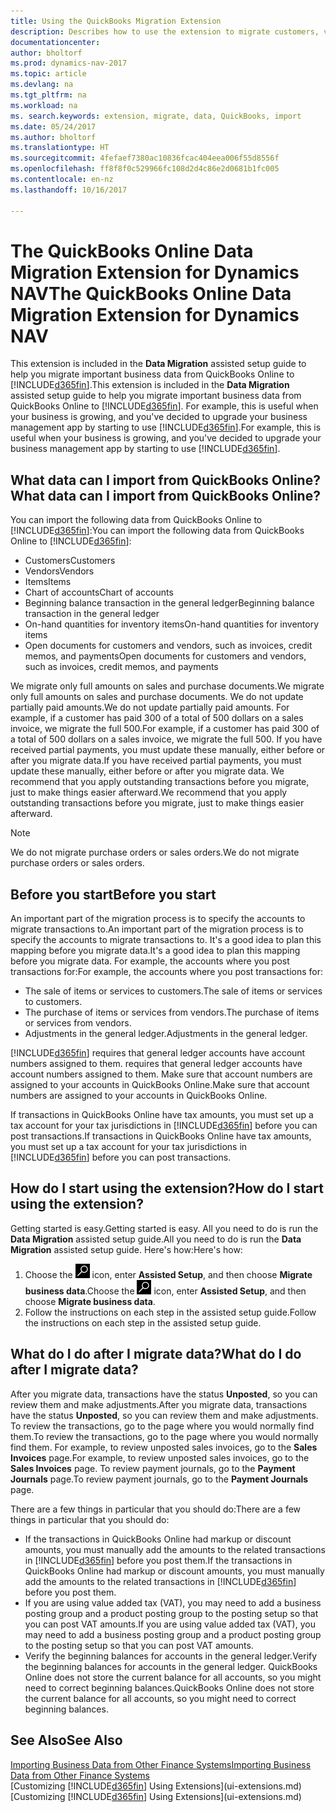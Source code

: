 ```yaml
---
title: Using the QuickBooks Migration Extension
description: Describes how to use the extension to migrate customers, vendors, items, and accounts from QuickBooks Online to Dynamics NAV.
documentationcenter: 
author: bholtorf
ms.prod: dynamics-nav-2017
ms.topic: article
ms.devlang: na
ms.tgt_pltfrm: na
ms.workload: na
ms. search.keywords: extension, migrate, data, QuickBooks, import
ms.date: 05/24/2017
ms.author: bholtorf
ms.translationtype: HT
ms.sourcegitcommit: 4fefaef7380ac10836fcac404eea006f55d8556f
ms.openlocfilehash: ff8f8f0c529966fc108d2d4c86e2d0681b1fc005
ms.contentlocale: en-nz
ms.lasthandoff: 10/16/2017

---
```


# <a name="the-quickbooks-online-data-migration-extension-for-dynamics-nav"></a><span data-ttu-id="1433a-103">The QuickBooks Online Data Migration Extension for Dynamics NAV</span><span class="sxs-lookup"><span data-stu-id="1433a-103">The QuickBooks Online Data Migration Extension for Dynamics NAV</span></span>
<span data-ttu-id="1433a-104">This extension is included in the **Data Migration** assisted setup guide to help you migrate important business data from QuickBooks Online to [!INCLUDE[d365fin](includes/d365fin_md.md)].</span><span class="sxs-lookup"><span data-stu-id="1433a-104">This extension is included in the **Data Migration** assisted setup guide to help you migrate important business data from QuickBooks Online to [!INCLUDE[d365fin](includes/d365fin_md.md)].</span></span> <span data-ttu-id="1433a-105">For example, this is useful when your business is growing, and you've decided to upgrade your business management app by starting to use [!INCLUDE[d365fin](includes/d365fin_md.md)].</span><span class="sxs-lookup"><span data-stu-id="1433a-105">For example, this is useful when your business is growing, and you've decided to upgrade your business management app by starting to use [!INCLUDE[d365fin](includes/d365fin_md.md)].</span></span>

## <a name="what-data-can-i-import-from-quickbooks-online"></a><span data-ttu-id="1433a-106">What data can I import from QuickBooks Online?</span><span class="sxs-lookup"><span data-stu-id="1433a-106">What data can I import from QuickBooks Online?</span></span>
<span data-ttu-id="1433a-107">You can import the following data from QuickBooks Online to [!INCLUDE[d365fin](includes/d365fin_md.md)]:</span><span class="sxs-lookup"><span data-stu-id="1433a-107">You can import the following data from QuickBooks Online to [!INCLUDE[d365fin](includes/d365fin_md.md)]:</span></span>  

* <span data-ttu-id="1433a-108">Customers</span><span class="sxs-lookup"><span data-stu-id="1433a-108">Customers</span></span>
* <span data-ttu-id="1433a-109">Vendors</span><span class="sxs-lookup"><span data-stu-id="1433a-109">Vendors</span></span>
* <span data-ttu-id="1433a-110">Items</span><span class="sxs-lookup"><span data-stu-id="1433a-110">Items</span></span>
* <span data-ttu-id="1433a-111">Chart of accounts</span><span class="sxs-lookup"><span data-stu-id="1433a-111">Chart of accounts</span></span> 
* <span data-ttu-id="1433a-112">Beginning balance transaction in the general ledger</span><span class="sxs-lookup"><span data-stu-id="1433a-112">Beginning balance transaction in the general ledger</span></span>
* <span data-ttu-id="1433a-113">On-hand quantities for inventory items</span><span class="sxs-lookup"><span data-stu-id="1433a-113">On-hand quantities for inventory items</span></span>
* <span data-ttu-id="1433a-114">Open documents for customers and vendors, such as invoices, credit memos, and payments</span><span class="sxs-lookup"><span data-stu-id="1433a-114">Open documents for customers and vendors, such as invoices, credit memos, and payments</span></span>

<span data-ttu-id="1433a-115">We migrate only full amounts on sales and purchase documents.</span><span class="sxs-lookup"><span data-stu-id="1433a-115">We migrate only full amounts on sales and purchase documents.</span></span> <span data-ttu-id="1433a-116">We do not update partially paid amounts.</span><span class="sxs-lookup"><span data-stu-id="1433a-116">We do not update partially paid amounts.</span></span> <span data-ttu-id="1433a-117">For example, if a customer has paid 300 of a total of 500 dollars on a sales invoice, we migrate the full 500.</span><span class="sxs-lookup"><span data-stu-id="1433a-117">For example, if a customer has paid 300 of a total of 500 dollars on a sales invoice, we migrate the full 500.</span></span> <span data-ttu-id="1433a-118">If you have received partial payments, you must update these manually, either before or after you migrate data.</span><span class="sxs-lookup"><span data-stu-id="1433a-118">If you have received partial payments, you must update these manually, either before or after you migrate data.</span></span> <span data-ttu-id="1433a-119">We recommend that you apply outstanding transactions before you migrate, just to make things easier afterward.</span><span class="sxs-lookup"><span data-stu-id="1433a-119">We recommend that you apply outstanding transactions before you migrate, just to make things easier afterward.</span></span>

> [!NOTE]  
>   <span data-ttu-id="1433a-120">We do not migrate purchase orders or sales orders.</span><span class="sxs-lookup"><span data-stu-id="1433a-120">We do not migrate purchase orders or sales orders.</span></span>

## <a name="before-you-start"></a><span data-ttu-id="1433a-121">Before you start</span><span class="sxs-lookup"><span data-stu-id="1433a-121">Before you start</span></span>
<span data-ttu-id="1433a-122">An important part of the migration process is to specify the accounts to migrate transactions to.</span><span class="sxs-lookup"><span data-stu-id="1433a-122">An important part of the migration process is to specify the accounts to migrate transactions to.</span></span> <span data-ttu-id="1433a-123">It's a good idea to plan this mapping before you migrate data.</span><span class="sxs-lookup"><span data-stu-id="1433a-123">It's a good idea to plan this mapping before you migrate data.</span></span> <span data-ttu-id="1433a-124">For example, the accounts where you post transactions for:</span><span class="sxs-lookup"><span data-stu-id="1433a-124">For example, the accounts where you post transactions for:</span></span>  
  
* <span data-ttu-id="1433a-125">The sale of items or services to customers.</span><span class="sxs-lookup"><span data-stu-id="1433a-125">The sale of items or services to customers.</span></span>
* <span data-ttu-id="1433a-126">The purchase of items or services from vendors.</span><span class="sxs-lookup"><span data-stu-id="1433a-126">The purchase of items or services from vendors.</span></span>  
* <span data-ttu-id="1433a-127">Adjustments in the general ledger.</span><span class="sxs-lookup"><span data-stu-id="1433a-127">Adjustments in the general ledger.</span></span>  

[!INCLUDE[d365fin](includes/d365fin_md.md)]<span data-ttu-id="1433a-128"> requires that general ledger accounts have account numbers assigned to them.</span><span class="sxs-lookup"><span data-stu-id="1433a-128"> requires that general ledger accounts have account numbers assigned to them.</span></span> <span data-ttu-id="1433a-129">Make sure that account numbers are assigned to your accounts in QuickBooks Online.</span><span class="sxs-lookup"><span data-stu-id="1433a-129">Make sure that account numbers are assigned to your accounts in QuickBooks Online.</span></span>

<span data-ttu-id="1433a-130">If transactions in QuickBooks Online have tax amounts, you must set up a tax account for your tax jurisdictions in [!INCLUDE[d365fin](includes/d365fin_md.md)] before you can post transactions.</span><span class="sxs-lookup"><span data-stu-id="1433a-130">If transactions in QuickBooks Online have tax amounts, you must set up a tax account for your tax jurisdictions in [!INCLUDE[d365fin](includes/d365fin_md.md)] before you can post transactions.</span></span>

## <a name="how-do-i-start-using-the-extension"></a><span data-ttu-id="1433a-131">How do I start using the extension?</span><span class="sxs-lookup"><span data-stu-id="1433a-131">How do I start using the extension?</span></span>
<span data-ttu-id="1433a-132">Getting started is easy.</span><span class="sxs-lookup"><span data-stu-id="1433a-132">Getting started is easy.</span></span> <span data-ttu-id="1433a-133">All you need to do is run the **Data Migration** assisted setup guide.</span><span class="sxs-lookup"><span data-stu-id="1433a-133">All you need to do is run the **Data Migration** assisted setup guide.</span></span> <span data-ttu-id="1433a-134">Here's how:</span><span class="sxs-lookup"><span data-stu-id="1433a-134">Here's how:</span></span>

1. <span data-ttu-id="1433a-135">Choose the ![Search for Page or Report](media/ui-search/search_small.png "Search for Page or Report icon") icon, enter **Assisted Setup**, and then choose **Migrate business data**.</span><span class="sxs-lookup"><span data-stu-id="1433a-135">Choose the ![Search for Page or Report](media/ui-search/search_small.png "Search for Page or Report icon") icon, enter **Assisted Setup**, and then choose **Migrate business data**.</span></span>
2. <span data-ttu-id="1433a-136">Follow the instructions on each step in the assisted setup guide.</span><span class="sxs-lookup"><span data-stu-id="1433a-136">Follow the instructions on each step in the assisted setup guide.</span></span>

## <a name="what-do-i-do-after-i-migrate-data"></a><span data-ttu-id="1433a-137">What do I do after I migrate data?</span><span class="sxs-lookup"><span data-stu-id="1433a-137">What do I do after I migrate data?</span></span>
<span data-ttu-id="1433a-138">After you migrate data, transactions have the status **Unposted**, so you can review them and make adjustments.</span><span class="sxs-lookup"><span data-stu-id="1433a-138">After you migrate data, transactions have the status **Unposted**, so you can review them and make adjustments.</span></span> <span data-ttu-id="1433a-139">To review the transactions, go to the page where you would normally find them.</span><span class="sxs-lookup"><span data-stu-id="1433a-139">To review the transactions, go to the page where you would normally find them.</span></span> <span data-ttu-id="1433a-140">For example, to review unposted sales invoices, go to the **Sales Invoices** page.</span><span class="sxs-lookup"><span data-stu-id="1433a-140">For example, to review unposted sales invoices, go to the **Sales Invoices** page.</span></span> <span data-ttu-id="1433a-141">To review payment journals, go to the **Payment Journals** page.</span><span class="sxs-lookup"><span data-stu-id="1433a-141">To review payment journals, go to the **Payment Journals** page.</span></span>   

<span data-ttu-id="1433a-142">There are a few things in particular that you should do:</span><span class="sxs-lookup"><span data-stu-id="1433a-142">There are a few things in particular that you should do:</span></span>

* <span data-ttu-id="1433a-143">If the transactions in QuickBooks Online had markup or discount amounts, you must manually add the amounts to the related transactions in [!INCLUDE[d365fin](includes/d365fin_md.md)] before you post them.</span><span class="sxs-lookup"><span data-stu-id="1433a-143">If the transactions in QuickBooks Online had markup or discount amounts, you must manually add the amounts to the related transactions in [!INCLUDE[d365fin](includes/d365fin_md.md)] before you post them.</span></span>
* <span data-ttu-id="1433a-144">If you are using value added tax (VAT), you may need to add a business posting group and a product posting group to the posting setup so that you can post VAT amounts.</span><span class="sxs-lookup"><span data-stu-id="1433a-144">If you are using value added tax (VAT), you may need to add a business posting group and a product posting group to the posting setup so that you can post VAT amounts.</span></span>
* <span data-ttu-id="1433a-145">Verify the beginning balances for accounts in the general ledger.</span><span class="sxs-lookup"><span data-stu-id="1433a-145">Verify the beginning balances for accounts in the general ledger.</span></span> <span data-ttu-id="1433a-146">QuickBooks Online does not store the current balance for all accounts, so you might need to correct beginning balances.</span><span class="sxs-lookup"><span data-stu-id="1433a-146">QuickBooks Online does not store the current balance for all accounts, so you might need to correct beginning balances.</span></span>

## <a name="see-also"></a><span data-ttu-id="1433a-147">See Also</span><span class="sxs-lookup"><span data-stu-id="1433a-147">See Also</span></span>
[<span data-ttu-id="1433a-148">Importing Business Data from Other Finance Systems</span><span class="sxs-lookup"><span data-stu-id="1433a-148">Importing Business Data from Other Finance Systems</span></span>](upload-data.md)  
<span data-ttu-id="1433a-149">[Customizing [!INCLUDE[d365fin](includes/d365fin_md.md)] Using Extensions](ui-extensions.md)</span><span class="sxs-lookup"><span data-stu-id="1433a-149">[Customizing [!INCLUDE[d365fin](includes/d365fin_md.md)] Using Extensions](ui-extensions.md)</span></span>  

